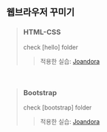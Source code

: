 ## 웹브라우저 꾸미기
> ### HTML-CSS 
> check [hello] folder <br>
>>적용한 실습:  [Joandora](https://github.com/praybe/Project1_Joandora.git) 
<br/>

> ### Bootstrap
> check [bootstrap] folder<br>
>>적용한 실습:  [Joandora](https://github.com/praybe/Project1_Joandora.git) 
<br/>
